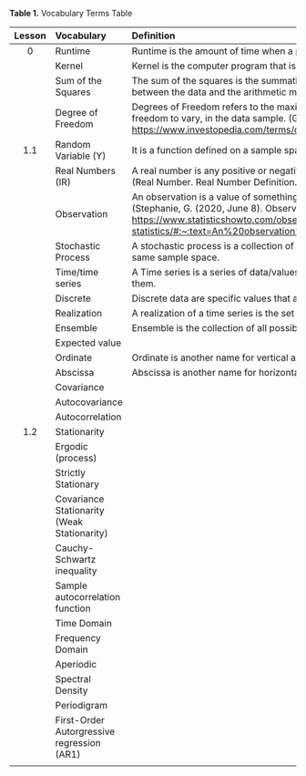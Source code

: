 __Table 1.__ Vocabulary Terms Table

| Lesson |  Vocabulary    | Definition |
| :---: | :-------------- | :---------  |
|  0    | Runtime         | Runtime is the amount of time when a program/application is operating.|
|       | Kernel          | Kernel is the computer program that is the core of an operating system that has the command over the system. |
|       | Sum of the Squares  | The sum of the squares is the summation of squares of variation, which variation is defined as the difference between the data and the arithmetic mean.   |
|       | Degree of Freedom   | Degrees of Freedom refers to the maximum number of logically independent values, which are values that have the freedom to vary, in the data sample. (Ganti, A. (2021, January 27). Degrees of freedom definition. https://www.investopedia.com/terms/d/degrees-of-freedom.asp.) |
| 1.1   | Random Variable (Y)        | It is a function defined on a sample space Ω, whose range is the real numbers, IR |
|       | Real Numbers  (IR)         | A real number is any positive or negative number, including all integers and all rational and irrational numbers. (Real Number. Real Number Definition. https://techterms.com/definition/realnumber.)    |
|       | Observation                | An observation is a value of something of interest you're measuring or counting during a study or experiment. (Stephanie, G. (2020, June 8). Observation in Statistics: Simple Definition &amp; Examples. Statistics How To. https://www.statisticshowto.com/observation-in-statistics/#:~:text=An%20observation%20in%20statistics%20is,time%2C%20or%20number%20of%20animals.)     |
|       | Stochastic Process         | A  stochastic process is a collection of random variables {Y(ω);ω∈Ω} where all random variables are defined on the same sample space.|
|       | Time/time series           | A Time series is a series of data/values collected at successive times, usually with a equivalent interval between them.   |
|       | Discrete        |  Discrete data are specific values that are based on counts. For example: The number of patients in a hospital.     |
|       | Realization     | A realization of a time series is the set of values that result from the occurrence of some observed event.   |
|       | Ensemble        | Ensemble is the collection of all possible realizations.     |
|       | Expected value  |       |
|       | Ordinate        | Ordinate is another name for vertical axis.   |
|       | Abscissa        | Abscissa is another name for horizontal axis. |
|       | Covariance      |       |
|       | Autocovariance  |       |
|       | Autocorrelation |       |
| 1.2   | Stationarity    |       |
|       | Ergodic (process)  |       |
|       | Strictly Stationary|       |
|       | Covariance Stationarity (Weak Stationarity)                |       |
|       | Cauchy-Schwartz inequality |       |
|       | Sample autocorrelation function |       |
|       | Time Domain     |       |
|       | Frequency Domain|       |
|       | Aperiodic       |       |
|       | Spectral Density|       |
|       | Periodigram     |       |
|       | First-Order Autorgressive regression (AR1) |       |
|       |                 |       |

